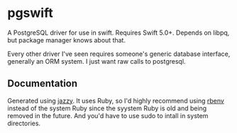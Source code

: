 # pgswift

A PostgreSQL driver for use in swift. Requires Swift 5.0+. Depends on libpq, but package manager knows about that.

Every other driver I've seen requires someone's generic database interface, generally an ORM system. I just want raw calls to postgresql.

## Documentation

Generated using [jazzy](https://github.com/realm/jazzy). It uses Ruby, so I'd highly recommend using [rbenv](https://github.com/rbenv/rbenv) instead of the system Ruby since the syystem Ruby is old and being removed in the future.  And you'd have to use sudo to intall in system directories.


